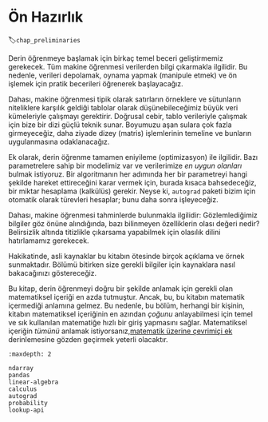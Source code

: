 #  Ön Hazırlık
:label:`chap_preliminaries`

Derin öğrenmeye başlamak için birkaç temel beceri geliştirmemiz gerekecek.
Tüm makine öğrenmesi verilerden bilgi çıkarmakla ilgilidir.
Bu nedenle, verileri depolamak, oynama yapmak (manipule etmek) ve ön işlemek için pratik becerileri öğrenerek başlayacağız.

Dahası, makine öğrenmesi tipik olarak satırların örneklere ve sütunların niteliklere karşılık geldiği tablolar olarak düşünebileceğimiz büyük veri kümeleriyle çalışmayı gerektirir.
Doğrusal cebir, tablo verileriyle çalışmak için bize bir dizi güçlü teknik sunar.
Boyumuzu aşan sulara çok fazla girmeyeceğiz, daha ziyade dizey (matris) işlemlerinin temeline ve bunların uygulanmasına odaklanacağız.

Ek olarak, derin öğrenme tamamen eniyileme (optimizasyon) ile ilgilidir.
Bazı parametrelere sahip bir modelimiz var ve verilerimize *en uygun olanları* bulmak istiyoruz.
Bir algoritmanın her adımında her bir parametreyi hangi şekilde hareket ettireceğini karar vermek için, burada kısaca bahsedeceğiz, bir miktar hesaplama (kalkülüs) gerekir.
Neyse ki, `autograd` paketi bizim için otomatik olarak türevleri hesaplar; bunu daha sonra işleyeceğiz.

Dahası, makine öğrenmesi tahminlerde bulunmakla ilgilidir: Gözlemlediğimiz bilgiler göz önüne alındığında, bazı bilinmeyen özelliklerin olası değeri nedir?
Belirsizlik altında titizlikle çıkarsama yapabilmek için olasılık dilini hatırlamamız gerekecek.

Hakikatinde, asli kaynaklar bu kitabın ötesinde birçok açıklama ve örnek sunmaktadır.
Bölümü bitirken size gerekli bilgiler için kaynaklara nasıl bakacağınızı göstereceğiz.

Bu kitap, derin öğrenmeyi doğru bir şekilde anlamak için gerekli olan matematiksel içeriği en azda tutmuştur.
Ancak, bu, bu kitabın matematik içermediği anlamına gelmez.
Bu nedenle, bu bölüm, herhangi bir kişinin, kitabın matematiksel içeriğinin en azından *çoğunu* anlayabilmesi için temel ve sık kullanılan matematiğe hızlı bir giriş yapmasını sağlar.
Matematiksel içeriğin *tümünü* anlamak istiyorsanız,[matematik üzerine çevrimiçi ek](https://tr.d2l.ai/chapter_appendix-mathematics-for-deep-learning/index.html) derinlemesine gözden geçirmek yeterli olacaktır.

```toc
:maxdepth: 2

ndarray
pandas
linear-algebra
calculus
autograd
probability
lookup-api
```
